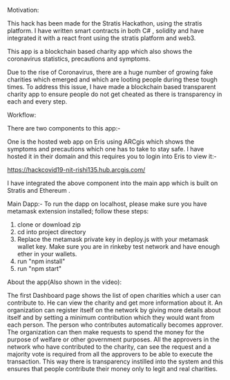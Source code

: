 

Motivation:

This hack has been made for the Stratis Hackathon, using the stratis platform. I have written smart contracts in both C# , solidity and have integrated it with a react front using the stratis platform and web3.

This app is a blockchain based charity app which also shows the coronavirus statistics, precautions and symptoms.

Due to the rise of Coronavirus, there are a huge number of growing fake charities which emerged and which are looting people during these tough times. To address this issue, I have made a blockchain based transparent charity app to ensure people do not get cheated as there is transparency in each and every step.

Workflow:

There are two components to this app:-

One is the hosted web app on Eris using ARCgis which shows the symptoms and precautions which one has to take to stay safe. I have hosted it in their domain and this requires you to login into Eris to view it:-

 https://hackcovid19-nit-rishi135.hub.arcgis.com/

 I have integrated the above component into the main app which is built on Stratis and Ethereum .

Main Dapp:-
To run the dapp on localhost, please make sure you have metamask extension installed; follow these steps:

1) clone or download zip
2) cd into project directory
3) Replace the metamask private key in deploy.js with your metamask wallet key. Make sure you are in rinkeby test network and have enough ether in your wallets.
4) run "npm install"
5) run "npm start"

About the app(Also shown in the video):

The first Dashboard page shows the list of open charities which a user can contribute to. He can view the charity and get more information about it.
An organization can register itself on the network by giving more details about itself and by setting a minimum contribution which they would want from each person. The person who contributes automatically becomes approver.
The organization can then make requests to spend the money for the purpose of welfare or other government purposes.
All the approvers in the network who have contributed to the charity, can see the request and a majority vote is required from all the approvers to be able to execute the transaction.
This way there is transparency instilled into the system and this ensures that people contribute their money only to legit and real charities.


